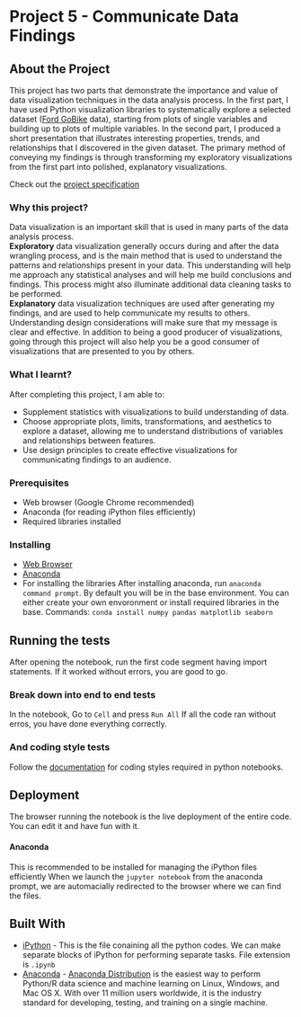 # Project 5 - Communicate Data Findings

## About the Project
This project has two parts that demonstrate the importance and value of data visualization techniques in the data analysis process. In the first part, I have used Python visualization libraries to systematically explore a selected dataset ([Ford  GoBike]([https://www.fordgobike.com/system-data](https://www.fordgobike.com/system-data)) data), starting from plots of single variables and building up to plots of multiple variables. In the second part, I produced a short presentation that illustrates interesting properties, trends, and relationships that I discovered in the given dataset. The primary method of conveying my findings is through transforming my exploratory visualizations from the first part into polished, explanatory visualizations.

Check out the [project specification ]([https://review.udacity.com/#!/rubrics/1795/view](https://review.udacity.com/#!/rubrics/1795/view))

### Why this project?

Data visualization is an important skill that is used in many parts of the data analysis process.  
**Exploratory**  data visualization generally occurs during and after the data wrangling process, and is the main method that is used to understand the patterns and relationships present in your data. This understanding will help me approach any statistical analyses and will help me build conclusions and findings. This process might also illuminate additional data cleaning tasks to be performed.  
**Explanatory**  data visualization techniques are used after generating my findings, and are used to help communicate my results to others. Understanding design considerations will make sure that my message is clear and effective. In addition to being a good producer of visualizations, going through this project will also help you be a good consumer of visualizations that are presented to you by others.

### What I learnt?

After completing this project, I am able to:

-   Supplement statistics with visualizations to build understanding of data.
-   Choose appropriate plots, limits, transformations, and aesthetics to explore a dataset, allowing me to understand distributions of variables and relationships between features.
-   Use design principles to create effective visualizations for communicating findings to an audience.

### Prerequisites

 - Web browser (Google Chrome recommended)
 - Anaconda (for reading iPython files efficiently)
 - Required libraries installed

### Installing

- [Web Browser]([https://www.google.com/chrome/](https://www.google.com/chrome/))
- [Anaconda]([https://www.anaconda.com/distribution/](https://www.anaconda.com/distribution/))
- For installing the libraries 
	After installing anaconda, run `anaconda command prompt`. By default you will be in the base environment. You can either create your own envoronment or install required libraries in the base.
	Commands: `conda install numpy pandas matplotlib seaborn`

## Running the tests

After opening the notebook, run the first code segment having import statements. If it worked without errors, you are good to go.

### Break down into end to end tests

In the notebook, Go to `Cell` and press `Run All`
If all the code ran without erros, you have done everything correctly.

### And coding style tests

Follow the [documentation]([https://jupyter.readthedocs.io/en/latest/development_guide/coding_style.html](https://jupyter.readthedocs.io/en/latest/development_guide/coding_style.html)) for coding styles required in python notebooks.

## Deployment

The browser running the notebook is the live deployment of the entire code. You can edit it and have fun with it.

#### Anaconda
This is recommended to be installed for managing the iPython files efficiently
When we launch the `jupyter notebook` from the anaconda prompt, we are automacially redirected to the browser where we can find the files.

## Built With

 - [iPython]([https://ipython.org/](https://ipython.org/)) - This is the file conaining all the python codes. We can make separate blocks of iPython for performing separate tasks. File extension is `.ipynb`
- [Anaconda]([https://www.anaconda.com/distribution/](https://www.anaconda.com/distribution/)) - [Anaconda Distribution](https://docs.anaconda.com/anaconda/) is the easiest way to perform Python/R data science and machine learning on Linux, Windows, and Mac OS X. With over 11 million users worldwide, it is the industry standard for developing, testing, and training on a single machine.

